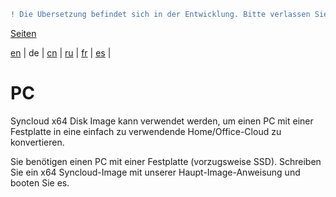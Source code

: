 ```diff
! Die Übersetzung befindet sich in der Entwicklung. Bitte verlassen Sie sich auf die englische Originalversion.
```

[Seiten](https://github.com/syncloud/docs/blob/master/de/index.md#seiten)

[en](https://github.com/syncloud/platform/wiki/PC) | 
de | 
[cn](https://github.com/syncloud/docs/blob/master/cn/content/PC.md) | 
[ru](https://github.com/syncloud/docs/blob/master/ru/content/PC.md) | 
[fr](https://github.com/syncloud/docs/blob/master/fr/content/PC.md) | 
[es](https://github.com/syncloud/docs/blob/master/es/content/PC.md) | 

# PC

Syncloud x64 Disk Image kann verwendet werden, um einen PC mit einer Festplatte in eine einfach zu verwendende Home/Office-Cloud zu konvertieren.

Sie benötigen einen PC mit einer Festplatte (vorzugsweise SSD). Schreiben Sie ein x64 Syncloud-Image mit unserer Haupt-Image-Anweisung und booten Sie es.
